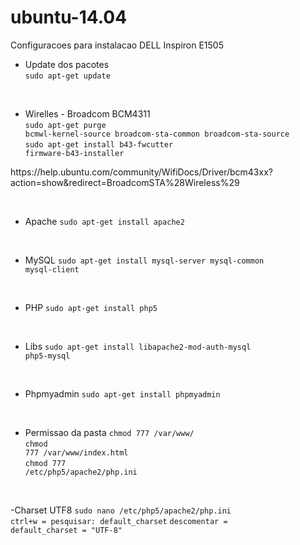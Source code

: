 # ubuntu-14.04
Configuracoes para instalacao DELL Inspiron E1505

- Update dos pacotes<br>
<code>sudo apt-get update</code>
<br>

- Wirelles - Broadcom BCM4311<br>
<code>sudo apt-get purge bcmwl-kernel-source broadcom-sta-common broadcom-sta-source</code><br>
<code>sudo apt-get install b43-fwcutter firmware-b43-installer</code><br>
<p>https://help.ubuntu.com/community/WifiDocs/Driver/bcm43xx?action=show&redirect=BroadcomSTA%28Wireless%29</p>

<br>

- Apache
<code>sudo apt-get install apache2</code>
<br>

- MySQL
<code>sudo apt-get install mysql-server mysql-common mysql-client</code>
<br>

- PHP
<code>sudo apt-get install php5</code>
<br>

- Libs
<code>sudo apt-get install libapache2-mod-auth-mysql php5-mysql</code>
<br>

- Phpmyadmin
<code>sudo apt-get install phpmyadmin</code>
<br>

- Permissao da pasta
<code>chmod 777 /var/www/</code><br>
<code>chmod 777 /var/www/index.html</code><br>
<code>chmod 777 /etc/php5/apache2/php.ini</code>
<br>

-Charset UTF8
<code>sudo nano /etc/php5/apache2/php.ini</code><br>
<code>ctrl+w = pesquisar: default_charset</code>
<code>descomentar = default_charset = "UTF-8"</code>
<br>
